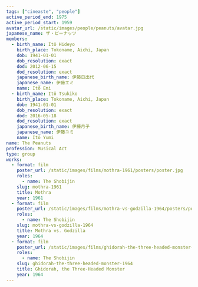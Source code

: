 ```yaml
---
tags: ["cineaste", "people"]
active_period_end: 1975
active_period_start: 1959
avatar_url: /static/images/people/peanuts/avatar.jpg
japanese_name: ザ・ピーナッツ
members:
  - birth_name: Itô Hideyo
    birth_place: Tokoname, Aichi, Japan
    dob: 1941-01-01
    dob_resolution: exact
    dod: 2012-06-15
    dod_resolution: exact
    japanese_birth_name: 伊藤日出代
    japanese_name: 伊藤エミ
    name: Itô Emi
  - birth_name: Itô Tsukiko
    birth_place: Tokoname, Aichi, Japan
    dob: 1941-01-01
    dob_resolution: exact
    dod: 2016-05-18
    dod_resolution: exact
    japanese_birth_name: 伊藤月子
    japanese_name: 伊藤ユミ
    name: Itô Yumi
name: The Peanuts
profession: Musical Act
type: group
works:
  - format: film
    poster_url: /static/images/films/mothra-1961/posters/poster.jpg
    roles:
      - name: The Shobijin
    slug: mothra-1961
    title: Mothra
    year: 1961
  - format: film
    poster_url: /static/images/films/mothra-vs-godzilla-1964/posters/poster.jpg
    roles:
      - name: The Shobijin
    slug: mothra-vs-godzilla-1964
    title: Mothra vs. Godzilla
    year: 1964
  - format: film
    poster_url: /static/images/films/ghidorah-the-three-headed-monster-1964/posters/poster.jpg
    roles:
      - name: The Shobijin
    slug: ghidorah-the-three-headed-monster-1964
    title: Ghidorah, the Three-Headed Monster
    year: 1964
---
```

